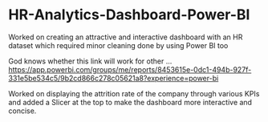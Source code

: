 # HR-Analytics-Dashboard-Power-BI
Worked on creating an attractive and interactive dashboard with an HR dataset which required minor cleaning done by using Power BI too

God knows whether this link will work for other ...
https://app.powerbi.com/groups/me/reports/8453615e-0dc1-494b-927f-331e5be534c5/9b2cd866c278c05621a8?experience=power-bi

Worked on displaying the attrition rate of the company through various KPIs and added a Slicer at the top to make the dashboard more interactive and concise.

